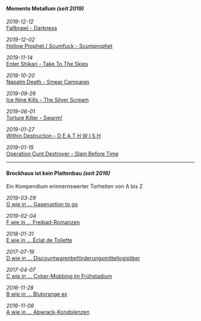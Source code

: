 #### Memento Metallum _(seit 2019)_

_2019-12-12_<br>[Fallbrawl - Darkness](fb-d.md)

_2019-12-02_<br>[Hollow Prophet / Scumfuck - Scumprophet](hps-sp.md)

_2019-11-14_<br>[Enter Shikari - Take To The Skies](es-ttts.md)

_2019-10-20_<br>[Napalm Death - Smear Campaign](nd-sc.md)

_2019-09-26_<br>[Ice Nine Kills - The Silver Scream](ink-ss.md)

_2019-06-01_<br>[Torture Killer - Swarm!](tk-s.md)

_2019-01-27_<br>[Within Destruction - D E A T H W I S H](wd-dw.md)

_2019-01-15_<br>[Operation Cunt Destroyer - Slam Before Time](ocd-sbt.md)

<hr>

#### Brockhaus ist kein Plattenbau _(seit 2016)_

Ein Kompendium erinnernswerter Torheiten von A bis Z

_2019-03-29_<br>[G wie in ... Gaseruption to go](bikpb-g.md)

_2019-02-04_<br>[F wie in ... Freibad-Romanzen](bikpb-f.md)

_2018-01-31_<br>[E wie in ... Éclat de Toilette](bikpb-e.md)

_2017-07-19_<br>[D wie in ... Discountwarenbeförderungsmittellogistiker](bikpb-d.md)

_2017-04-07_<br>[C wie in ... Cyber-Mobbing im Frühstadium](bikpb-c.md)

_2016-11-28_<br>[B wie in ... Blutorange ex](bikpb-b.md)

_2016-11-08_<br>[A wie in ... Abwrack-Kondolenzen](bikpb-a.md)
